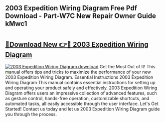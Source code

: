 ## 2003 Expedition Wiring Diagram Free Pdf Download - Part-W7C New Repair Owner Guide kMwc1

# <h2><a href="http://dfjqgfj.blite.top/?on=2003+Expedition+Wiring+Diagram">🔗Download New 👉🔴 2003 Expedition Wiring Diagram</a></h2>

[![2003 Expedition Wiring Diagram download](https://i.imgur.com/lujVjoI.png)](http://dfjqgfj.blite.top/?on=2003+Expedition+Wiring+Diagram)
Get the Most Out of It! This manual offers tips and tricks to maximize the performance of your new 2003 Expedition Wiring Diagram. Essential Instructions 2003 Expedition Wiring Diagram This manual contains essential instructions for setting up and operating your product safely and effectively. 2003 Expedition Wiring Diagram offers users an impressive collection of advanced features, such as gesture control, hands-free operation, customizable shortcuts, and automated tasks, all easily accessible through the user interface. Let's Get Started! Contact us today and let us 2003 Expedition Wiring Diagram guide you through the process.
